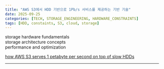 ```yaml
---
title: "AWS S3에서 HDD 기반으로 1Pb/s 서비스를 제공하는 기반 기술"
date: 2025-09-25
categories: [TECH, STORAGE_ENGINEERING, HARDWARE_CONSTRAINTS]
tags: [HDD, constaints, S3, cloud, storage]
---
```



storage hardware fundamentals  
storage architecture concepts  
performance and optimization  



<a href="https://bigdata.2minutestreaming.com/p/how-aws-s3-scales-with-tens-of-millions-of-hard-drives" target="_blank">how AWS S3 serves 1 petabyte per second on top of slow HDDs</a>

---

